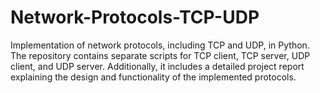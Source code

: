 # Network-Protocols-TCP-UDP
Implementation of network protocols, including TCP and UDP, in Python. The repository contains separate scripts for TCP client, TCP server, UDP client, and UDP server. Additionally, it includes a detailed project report explaining the design and functionality of the implemented protocols.
